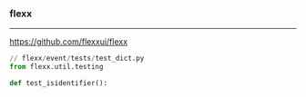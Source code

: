 ### flexx
---
https://github.com/flexxui/flexx

```py
// flexx/event/tests/test_dict.py
from flexx.util.testing

def test_isidentifier():


```

```
```

```
```


